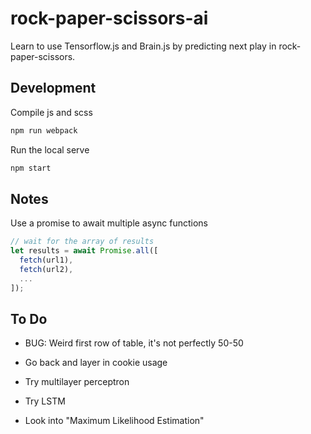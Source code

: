 # rock-paper-scissors-ai

Learn to use Tensorflow.js and Brain.js by predicting next play in rock-paper-scissors.

## Development

Compile js and scss

```sh
npm run webpack
```

Run the local serve

```sh
npm start
```

## Notes

Use a promise to await multiple async functions

```js
// wait for the array of results
let results = await Promise.all([
  fetch(url1),
  fetch(url2),
  ...
]);
```

## To Do

- BUG: Weird first row of table, it's not perfectly 50-50
- Go back and layer in cookie usage

- Try multilayer perceptron
- Try LSTM
- Look into "Maximum Likelihood Estimation"
